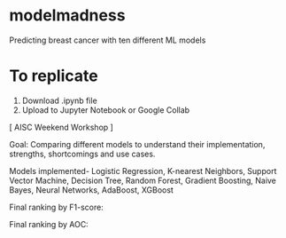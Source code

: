 # modelmadness
Predicting breast cancer with ten different ML models

# To replicate
1. Download .ipynb file
2. Upload to Jupyter Notebook or Google Collab

[ AISC Weekend Workshop ]

Goal: Comparing different models to understand their implementation, strengths, shortcomings and use cases.

Models implemented- Logistic Regression, K-nearest Neighbors, Support Vector Machine, Decision Tree, Random Forest, Gradient Boosting, Naive Bayes, Neural Networks, AdaBoost, XGBoost

Final ranking by F1-score: 

Final ranking by AOC:
